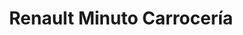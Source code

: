 ---
title: "Renault Minuto Carrocería"
url: /barrios-unidos/renault-minuto-carroceria/
shop: reparación de automóviles
---